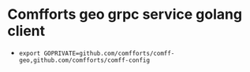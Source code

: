 # Comfforts geo grpc service golang client

- `export GOPRIVATE=github.com/comfforts/comff-geo,github.com/comfforts/comff-config`